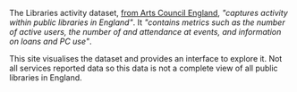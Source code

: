 The Libraries activity dataset, [from Arts Council England](https://www.artscouncil.org.uk/supporting-arts-museums-and-libraries/supporting-libraries), _"captures activity within public libraries in England"_. It _"contains metrics such as the number of active users, the number of and attendance at events, and information on loans and PC use"_.

This site visualises the dataset and provides an interface to explore it. Not all services reported data so this data is not a complete view of all public libraries in England.
